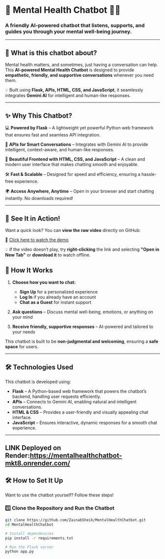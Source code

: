 # 🌿 Mental Health Chatbot 🤖💙  

### A friendly AI-powered chatbot that listens, supports, and guides you through your mental well-being journey.  

---

## 🧠 What is this chatbot about?  
Mental health matters, and sometimes, just having a conversation can help. This **AI-powered Mental Health Chatbot** is designed to provide **empathetic, friendly, and supportive conversations** whenever you need them.  

💡 Built using **Flask, APIs, HTML, CSS, and JavaScript**, it seamlessly integrates **Gemini AI** for intelligent and human-like responses.  

---

## ✨ Why This Chatbot?  

💻 **Powered by Flask** – A lightweight yet powerful Python web framework that ensures fast and seamless API integration.  

🔗 **APIs for Smart Conversations** – Integrates with Gemini AI to provide intelligent, context-aware, and human-like responses.  

🎨 **Beautiful Frontend with HTML, CSS, and JavaScript** – A clean and modern user interface that makes chatting smooth and enjoyable.  

🛠 **Fast & Scalable** – Designed for speed and efficiency, ensuring a hassle-free experience.  

🌍 **Access Anywhere, Anytime** – Open in your browser and start chatting instantly. No downloads required!  

---

## 🎥 See It in Action!  
Want a quick look? You can **view the raw video** directly on GitHub:  

📌 [Click here to watch the demo](https://github.com/ZainabSheik/MentalHealthChatbot/blob/main/chatbot%20working%20video.mp4?raw=true)  

💡 If the video doesn’t play, try **right-clicking** the link and selecting **"Open in New Tab"** or **download it** to watch offline.  


## 🚀 How It Works  
1. **Choose how you want to chat:**  
   - **Sign Up** for a personalized experience  
   - **Log In** if you already have an account  
   - **Chat as a Guest** for instant support  

2. **Ask questions** – Discuss mental well-being, emotions, or anything on your mind  

3. **Receive friendly, supportive responses** – AI-powered and tailored to your needs  

This chatbot is built to be **non-judgmental and welcoming**, ensuring a **safe space** for users.  

---

## 🛠 Technologies Used  
This chatbot is developed using:  
- **Flask** – A Python-based web framework that powers the chatbot’s backend, handling user requests efficiently.  
- **APIs** – Connects to Gemini AI, enabling natural and intelligent conversations.  
- **HTML & CSS** – Provides a user-friendly and visually appealing chat interface.  
- **JavaScript** – Ensures interactive, dynamic responses for a smooth chat experience.  

---
## LINK Deployed on Render:https://mentalhealthchatbot-mkt8.onrender.com/
## 🛠 How to Set It Up  
Want to use the chatbot yourself? Follow these steps!  

### 1️⃣ Clone the Repository and Run the Chatbot  
```bash
git clone https://github.com/ZainabSheik/MentalHealthChatbot.git
cd MentalHealthChatbot

# Install dependencies
pip install -r requirements.txt

# Run the Flask server
python app.py


